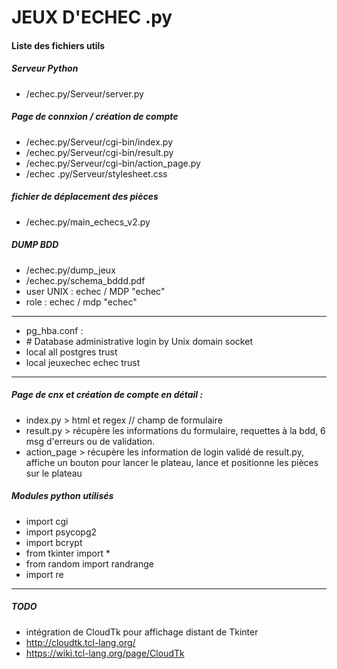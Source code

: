 # JEUX D'ECHEC .py

#### Liste des fichiers utils

##### Serveur Python
* /echec.py/Serveur/server.py


##### Page de connxion / création de compte
* /echec.py/Serveur/cgi-bin/index.py
* /echec.py/Serveur/cgi-bin/result.py
* /echec.py/Serveur/cgi-bin/action_page.py
* /echec
.py/Serveur/stylesheet.css

##### fichier de déplacement des pièces
* /echec.py/main_echecs_v2.py

##### DUMP BDD
* /echec.py/dump_jeux
* /echec.py/schema_bddd.pdf
* user UNIX : echec / MDP "echec"
* role : echec / mdp "echec"
_______________________________
* pg_hba.conf :
* \# Database administrative login by Unix domain socket
* local   all             postgres                                trust
* local	jeuxechec	echec					trust



__________________________________

##### Page de cnx et création de compte en détail :
* index.py > html et regex // champ de formulaire
* result.py > récupère les informations du formulaire, requettes à la bdd, 6 msg d'erreurs ou de validation.
* action_page > récupère les information de login validé de result.py, affiche un bouton pour lancer le plateau, lance et positionne les pièces sur le plateau


##### Modules python utilisés
* import cgi
* import psycopg2
* import bcrypt
* from tkinter import *
* from random import randrange
* import re

____________________________________

##### TODO
* intégration de CloudTk pour affichage distant de Tkinter
* http://cloudtk.tcl-lang.org/
* https://wiki.tcl-lang.org/page/CloudTk



